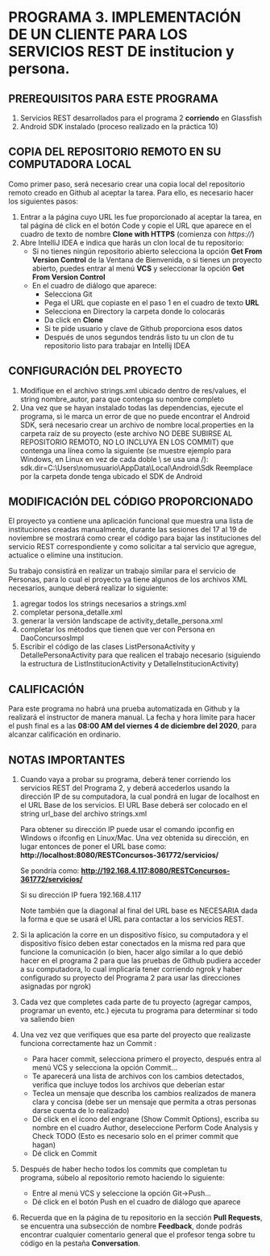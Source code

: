 # PROGRAMA 3. IMPLEMENTACIÓN DE UN CLIENTE PARA LOS SERVICIOS REST DE  institucion y persona.

## PREREQUISITOS PARA ESTE PROGRAMA
1. Servicios REST desarrollados para el programa 2 **corriendo** en Glassfish
2. Android SDK instalado (proceso realizado en la práctica 10) 

## COPIA DEL REPOSITORIO REMOTO EN SU COMPUTADORA LOCAL

Como primer paso, será necesario crear una copia local del repositorio remoto creado en Github al aceptar la tarea. Para ello, es necesario hacer los siguientes pasos:
1. Entrar a la página cuyo URL les fue proporcionado al aceptar la tarea, en tal página dé click en el botón Code y copie el URL que aparece en el cuadro de texto de nombre **Clone with HTTPS** (comienza con *https://*)
2. Abre IntelliJ IDEA e indica que harás un clon local de tu repositorio:
   - Si no tienes ningún repositorio abierto selecciona la opción **Get From Version Control** de la Ventana de Bienvenida, o si tienes un proyecto abierto, puedes entrar al menú **VCS** y seleccionar la opción **Get From Version Control**
   - En el cuadro de diálogo que aparece:
     - Selecciona Git
     - Pega el URL que copiaste en el paso 1  en el cuadro de texto **URL**
     - Selecciona en Directory la carpeta donde lo colocarás
     - Da click en **Clone**
     - Si te pide usuario y clave de Github proporciona esos datos
     - Después de unos segundos tendrás listo tu un clon de tu repositorio listo para trabajar en Intellij IDEA

## CONFIGURACIÓN DEL PROYECTO

1. Modifique en el archivo strings.xml ubicado dentro de res/values, el string nombre_autor, para que contenga su nombre completo
2. Una vez que se hayan instalado todas las dependencias, ejecute el programa, si le marca un error de que no puede encontrar el Android SDK, será necesario crear un archivo de nombre local.properties en la carpeta raíz de su proyecto (este archivo NO DEBE SUBIRSE AL REPOSITORIO REMOTO, NO LO INCLUYA EN LOS COMMIT) que contenga una línea como la siguiente (se muestre ejemplo para Windows, en Linux en vez de cada doble \ se usa una /):
sdk.dir=C\:\\Users\\nomusuario\\AppData\\Local\\Android\\Sdk
Reemplace por la carpeta donde tenga ubicado el SDK de Android


## MODIFICACIÓN DEL CÓDIGO PROPORCIONADO

El proyecto ya contiene una aplicación funcional que muestra una lista de instituciones creadas manualmente, durante las sesiones del 17 al 19 de noviembre se mostrará como crear el código para bajar las instituciones del servicio REST correspondiente y como solicitar a tal servicio que agregue, actualice o elimine una institucion.

Su trabajo consistirá en realizar un trabajo similar para el servicio de Personas, para lo cual el proyecto ya tiene algunos de los archivos XML necesarios, aunque deberá realizar lo siguiente:
1. agregar todos los strings necesarios a strings.xml
2. completar persona_detalle.xml
3. generar la versión landscape de activity_detalle_persona.xml
4. completar los métodos que tienen que ver con Persona en DaoConcursosImpl
5. Escribir  el código de las clases ListPersonaActivity y DetallePersonaActivity para que realicen el trabajo necesario (siguiendo la estructura de ListInstitucionActivity y DetalleInstitucionActivity)



## CALIFICACIÓN

Para este programa no habrá una prueba automatizada en Github y la realizará el instructor de manera manual. La fecha y hora límite para hacer el push final es a las **08:00 AM del viernes 4 de diciembre del 2020**, para alcanzar calificación en ordinario.


## NOTAS IMPORTANTES
1. Cuando vaya a probar su programa, deberá tener corriendo los servicios REST del Programa 2, y deberá accederlos usando la dirección IP de su computadora, la cual pondrá en lugar de localhost en el URL Base de los servicios. El URL Base deberá ser colocado en el string url_base del archivo strings.xml

   Para obtener su dirección IP puede usar el comando ipconfig en Windows o ifconfig en Linux/Mac. Una vez obtenida su dirección, en lugar entonces de poner el URL base como:
   **http://localhost:8080/RESTConcursos-361772/servicios/**

   Se pondría como:
   **http://192.168.4.117:8080/RESTConcursos-361772/servicios/**
   
   Si su dirección IP fuera 192.168.4.117
   
   Note también que la diagonal al final del URL base es NECESARIA dada la forma e que se usará el URL para contactar a los servicios REST.

2. Si la aplicación la corre en un dispositivo físico, su computadora y el dispositivo físico deben estar conectados en la misma red para que funcione la comunicación (o bien, hacer algo similar a lo que debió hacer en el programa 2 para que las pruebas de Github pudiera acceder a su computadora, lo cual implicaría tener corriendo ngrok y haber configurado su proyecto del Programa 2 para usar las direcciones asignadas por ngrok)


3. Cada vez que completes cada parte de tu proyecto (agregar campos, programar un evento, etc.) ejecuta tu programa para determinar si todo va saliendo bien

4. Una vez vez que verifiques que esa parte del proyecto que realizaste funciona correctamente haz un Commit : 
   - Para hacer commit, selecciona primero el proyecto, después entra al menú VCS y selecciona la opción Commit...
   - Te aparecerá una lista de archivos con los cambios detectados, verifica que incluye todos los archivos que deberían estar
   - Teclea un mensaje que describa los cambios realizados de manera clara y concisa (debe ser un mensaje que permita a otras personas darse cuenta de lo realizado)
   - Dé click en el ícono del engrane (Show Commit Options), escriba su nombre en el cuadro Author, deseleccione Perform Code Analysis y Check TODO (Esto es necesario solo en el primer commit que hagan)
   - Dé click en Commit

5. Después de haber hecho todos los commits que completan tu programa, súbelo al repositorio remoto haciendo lo siguiente:
   - Entre al menú VCS y seleccione la opción Git->Push...
   - Dé click en el botón Push en el cuadro de diálogo que aparece

6. Recuerda que en la página de tu repositorio en la sección **Pull Requests**, se encuentra una subsección de nombre **Feedback**, donde podrás encontrar  cualquier comentario general que el profesor tenga sobre tu código en la pestaña **Conversation**. 

